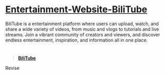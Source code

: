 # [Entertainment-Website-BiliTube](https://fierrez.github.io/Entertainment-Website-FP/)
BiliTube is a entertainment platform where users can upload, watch, and share a wide variety of videos, 
from music and vlogs to tutorials and live streams. Join a vibrant community of creators and viewers, and discover endless entertainment, inspiration, and information all in one place.


# 
>**[BiliTube](https://fierrez.github.io/Entertainment-Website-FP/)**

Revise
